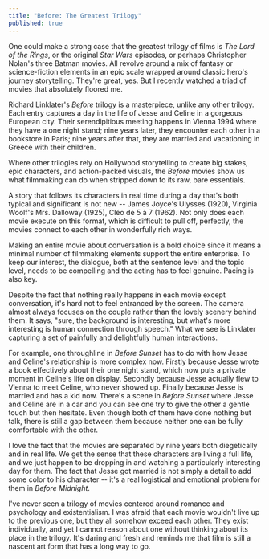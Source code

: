 ```yaml
---
title: "Before: The Greatest Trilogy"
published: true
---
```


One could make a strong case that the greatest trilogy of films is _The Lord of the Rings_, or the original _Star Wars_ episodes, or perhaps Christopher Nolan's three Batman movies. All revolve around a mix of fantasy or science-fiction elements in an epic scale wrapped around classic hero's journey storytelling. They're great, yes. But I recently watched a triad of movies that absolutely floored me.

Richard Linklater's _Before_ trilogy is a masterpiece, unlike any other trilogy. Each entry captures a day in the life of Jesse and Celine in a gorgeous European city. Their serendipitious meeting happens in Vienna 1994 where they have a one night stand; nine years later, they encounter each other in a bookstore in Paris; nine years after that, they are married and vacationing in Greece with their children.

Where other trilogies rely on Hollywood storytelling to create big stakes, epic characters, and action-packed visuals, the _Before_ movies show us what filmmaking can do when stripped down to its raw, bare essentials.

A story that follows its characters in real time during a day that's both typical and significant is not new -- James Joyce's Ulysses (1920), Virginia Woolf's Mrs. Dalloway (1925), Cléo de 5 à 7 (1962). Not only does each movie execute on this format, which is difficult to pull off, perfectly, the movies connect to each other in wonderfully rich ways.

Making an entire movie about conversation is a bold choice since it means a minimal number of filmmaking elements support the entire enterprise. To keep our interest, the dialogue, both at the sentence level and the topic level, needs to be compelling and the acting has to feel genuine. Pacing is also key.

Despite the fact that nothing really happens in each movie except conversation, it's hard not to feel entranced by the screen. The camera almost always focuses on the couple rather than the lovely scenery behind them. It says, "sure, the background is interesting, but what's more interesting is human connection through speech." What we see is Linklater capturing a set of painfully and delightfully human interactions. 

For example, one throughline in _Before Sunset_ has to do with how Jesse and Celine's relationship is more complex now. Firstly because Jesse wrote a book effectively about their one night stand, which now puts a private moment in Celine's life on display. Secondly because Jesse actually flew to Vienna to meet Celine, who never showed up. Finally because Jesse is married and has a kid now. There's a scene in _Before Sunset_ where Jesse and Celine are in a car and you can see one try to give the other a gentle touch but then hesitate. Even though both of them have done nothing but talk, there is still a gap between them because neither one can be fully comfortable with the other.

I love the fact that the movies are separated by nine years both diegetically and in real life. We get the sense that these characters are living a full life, and we just happen to be dropping in and watching a particularly interesting day for them. The fact that Jesse got married is not simply a detail to add some color to his character -- it's a real logistical and emotional problem for them in _Before Midnight_. 

I've never seen a trilogy of movies centered around romance and psychology and existentialism. I was afraid that each movie wouldn't live up to the previous one, but they all somehow exceed each other. They exist individually, and yet I cannot reason about one without thinking about its place in the trilogy. It's daring and fresh and reminds me that film is still a nascent art form that has a long way to go.